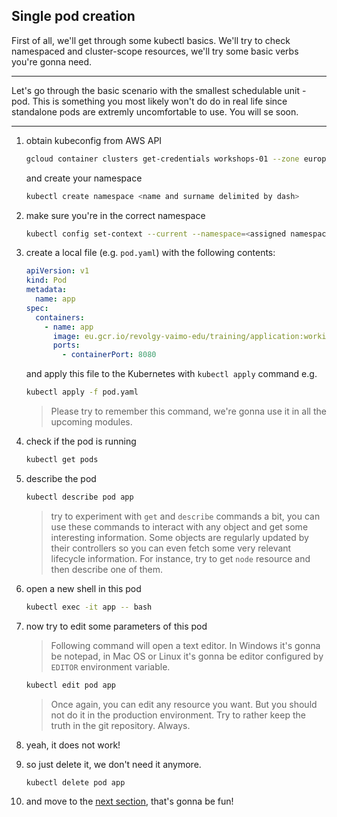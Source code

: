 ## Single pod creation

First of all, we'll get through some kubectl basics. We'll try to check namespaced
and cluster-scope resources, we'll try some basic verbs you're gonna need.

---

Let's go through the basic scenario with the smallest schedulable unit - pod. This is something you most likely won't do do in real life
since standalone pods are extremly uncomfortable to use. You will se
soon.

---

1. obtain kubeconfig from AWS API

    ```bash
    gcloud container clusters get-credentials workshops-01 --zone europe-central2-a --project revolgy-vaimo-edu
    ```

    and create your namespace

    ```bash
    kubectl create namespace <name and surname delimited by dash>
    ```

2. make sure you're in the correct namespace

    ```bash
    kubectl config set-context --current --namespace=<assigned namespace>
    ```

3. create a local file (e.g. `pod.yaml`) with the following contents:

    ```yaml
    apiVersion: v1
    kind: Pod
    metadata:
      name: app
    spec:
      containers:
        - name: app
          image: eu.gcr.io/revolgy-vaimo-edu/training/application:working
          ports:
            - containerPort: 8080
    ```

    and apply this file to the Kubernetes with `kubectl apply` command e.g.

    ```bash
    kubectl apply -f pod.yaml
    ``` 

    > Please try to remember this command, we're gonna use it in all the upcoming
    > modules.

4. check if the pod is running

    ```bash
    kubectl get pods
    ```

5. describe the pod

    ```bash
    kubectl describe pod app
    ```

    > try to experiment with `get` and `describe` commands a bit,
    > you can use these commands to interact with any object and
    > get some interesting information. Some objects are regularly
    > updated by their controllers so you can even fetch some
    > very relevant lifecycle information. For instance, try to
    > get `node` resource and then describe one of them.

6. open a new shell in this pod

    ```bash
    kubectl exec -it app -- bash
    ```

7. now try to edit some parameters of this pod

    > Following command will open a text editor. In Windows it's gonna be
    > notepad, in Mac OS or Linux it's gonna be editor configured by
    > `EDITOR` environment variable.

    ```bash
    kubectl edit pod app
    ```

    > Once again, you can edit any resource you want. But you should not do it
    > in the production environment. Try to rather keep the truth in the
    > git repository. Always.

8. yeah, it does not work!

9. so just delete it, we don't need it anymore.

    ```bash
    kubectl delete pod app
    ```

10. and move to the [next section](./01_deployment.md), that's gonna be fun!
